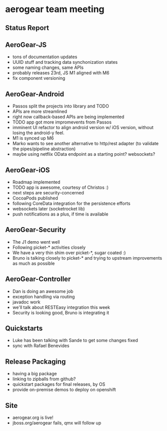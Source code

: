 # aerogear team meeting

Status Report
-------------

AeroGear-JS
-----------

- tons of documentation updates
- UUID stuff and tracking data synchonization states
- some naming changes, same APIs
- probably releases 23rd, JS M1 aligned with M6
- fix component versioning

AeroGear-Android
----------------

- Passos split the projects into library and TODO
- APIs are more streamlined
- right now callback-based APIs are being implemented
- TODO app got more impromevents from Passos
- imminent UI refactor to align android version w/ iOS version, without losing the android-y feel.
- M1 is synced up M6
- Marko wants to see another alternative to http/rest adapter (to validate the pipes/pipeline abstraction)
- maybe using netflix OData endpoint as a starting point? websockets?

AeroGear-iOS
------------

- Roadmap implemented
- TODO app is awesome, courtesy of Christos :)
 - next steps are security-concerned
- CocoaPods published
- following CoreData integration for the persistence efforts
- websockets later (socketrocket lib)
- push notifications as a plus, if time is available

AeroGear-Security
-----------------

- The J1 demo went well
- Following picket-* activities closely
- We have a very thin shim over picket-*, sugar coated :)
- Bruno is talking closely to picket-* and trying to upstream improvements as much as possible

AeroGear-Controller
-------------------

- Dan is doing an awesome job
 - exception handling via routing
 - javadoc work
 - we'll talk about RESTEasy integration this week
- Security is looking good, Bruno is integrating it

Quickstarts
-----------

- Luke has been talking with Sande to get some changes fixed
- sync with Rafael Benevides

Release Packaging
-----------------

- having a big package
- linking to zipballs from github?
- quickstart packages for final releases, by OS
- provide on-premise demos to deploy on openshift

Site
----

- aerogear.org is live!
- jboss.org/aerogear fails, qmx will follow up

